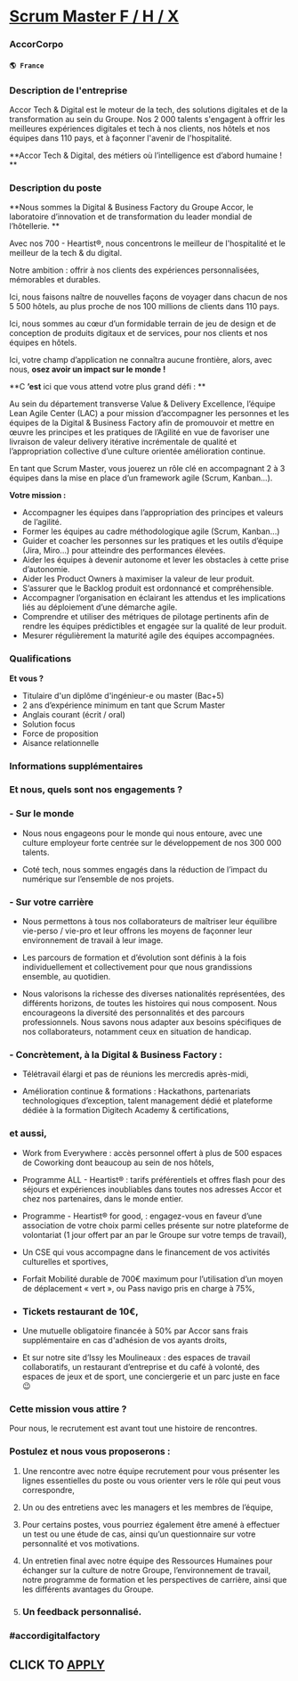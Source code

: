 # [Scrum Master F / H / X](https://www.remotewlb.com/apply/scrum-master-f-h-x)  
### AccorCorpo  
#### `🌎 France`  

### Description de l'entreprise

Accor Tech & Digital est le moteur de la tech, des solutions digitales et de la transformation au sein du Groupe. Nos 2 000 talents s'engagent à offrir les meilleures expériences digitales et tech à nos clients, nos hôtels et nos équipes dans 110 pays, et à façonner l'avenir de l'hospitalité.

**Accor Tech & Digital, des métiers où l’intelligence est d’abord humaine ! **

### Description du poste

 **Nous sommes la Digital & Business Factory du Groupe Accor, le laboratoire d’innovation et de transformation du leader mondial de l’hôtellerie. **

Avec nos 700 - Heartist®, nous concentrons le meilleur de l'hospitalité et le meilleur de la tech & du digital.

Notre ambition : offrir à nos clients des expériences personnalisées, mémorables et durables.

Ici, nous faisons naître de nouvelles façons de voyager dans chacun de nos 5 500 hôtels, au plus proche de nos 100 millions de clients dans 110 pays.

Ici, nous sommes au cœur d’un formidable terrain de jeu de design et de conception de produits digitaux et de services, pour nos clients et nos équipes en hôtels.

Ici, votre champ d’application ne connaîtra aucune frontière, alors, avec nous, **osez avoir un impact sur le monde !**

 **C **’est** ici que vous attend votre plus grand défi : **

Au sein du département transverse Value & Delivery Excellence, l’équipe Lean Agile Center (LAC) a pour mission d’accompagner les personnes et les équipes de la Digital & Business Factory afin de promouvoir et mettre en œuvre les principes et les pratiques de l’Agilité en vue de favoriser une livraison de valeur delivery itérative incrémentale de qualité et l’appropriation collective d’une culture orientée amélioration continue.

En tant que Scrum Master, vous jouerez un rôle clé en accompagnant 2 à 3 équipes dans la mise en place d’un framework agile (Scrum, Kanban...).

 **Votre mission :**

  * Accompagner les équipes dans l’appropriation des principes et valeurs de l’agilité.
  * Former les équipes au cadre méthodologique agile (Scrum, Kanban...)
  * Guider et coacher les personnes sur les pratiques et les outils d’équipe (Jira, Miro...) pour atteindre des performances élevées.
  * Aider les équipes à devenir autonome et lever les obstacles à cette prise d’autonomie.
  * Aider les Product Owners à maximiser la valeur de leur produit.
  * S’assurer que le Backlog produit est ordonnancé et compréhensible.
  * Accompagner l’organisation en éclairant les attendus et les implications liés au déploiement d’une démarche agile.
  * Comprendre et utiliser des métriques de pilotage pertinents afin de rendre les équipes prédictibles et engagée sur la qualité de leur produit.
  * Mesurer régulièrement la maturité agile des équipes accompagnées.

### Qualifications

 **Et vous ?**

  * Titulaire d'un diplôme d'ingénieur-e ou master (Bac+5)
  * 2 ans d’expérience minimum en tant que Scrum Master
  * Anglais courant (écrit / oral)
  * Solution focus
  * Force de proposition
  * Aisance relationnelle

### Informations supplémentaires

### Et nous, quels sont nos engagements ?

### \- Sur le monde

  * Nous nous engageons pour le monde qui nous entoure, avec une culture employeur forte centrée sur le développement de nos 300 000 talents. 

  * Coté tech, nous sommes engagés dans la réduction de l’impact du numérique sur l’ensemble de nos projets. 

### \- Sur votre carrière

  * Nous permettons à tous nos collaborateurs de maîtriser leur équilibre vie-perso / vie-pro et leur offrons les moyens de façonner leur environnement de travail à leur image. 

  * Les parcours de formation et d’évolution sont définis à la fois individuellement et collectivement pour que nous grandissions ensemble, au quotidien. 

  * Nous valorisons la richesse des diverses nationalités représentées, des différents horizons, de toutes les histoires qui nous composent. Nous encourageons la diversité des personnalités et des parcours professionnels. Nous savons nous adapter aux besoins spécifiques de nos collaborateurs, notamment ceux en situation de handicap. 

### \- Concrètement, à la Digital & Business Factory :

  * Télétravail élargi et pas de réunions les mercredis après-midi, 

  * Amélioration continue & formations : Hackathons, partenariats technologiques d’exception, talent management dédié et plateforme dédiée à la formation Digitech Academy & certifications, 

### et aussi,

  * Work from Everywhere : accès personnel offert à plus de 500 espaces de Coworking dont beaucoup au sein de nos hôtels, 

  * Programme ALL - Heartist® : tarifs préférentiels et offres flash pour des séjours et expériences inoubliables dans toutes nos adresses Accor et chez nos partenaires, dans le monde entier. 

  * Programme - Heartist® for good, : engagez-vous en faveur d’une association de votre choix parmi celles présente sur notre plateforme de volontariat (1 jour offert par an par le Groupe sur votre temps de travail), 

  * Un CSE qui vous accompagne dans le financement de vos activités culturelles et sportives, 

  * Forfait Mobilité durable de 700€ maximum pour l’utilisation d’un moyen de déplacement « vert », ou Pass navigo pris en charge à 75%, 

  * ### Tickets restaurant de 10€, 

  * Une mutuelle obligatoire financée à 50% par Accor sans frais supplémentaire en cas d'adhésion de vos ayants droits, 

  * Et sur notre site d’Issy les Moulineaux : des espaces de travail collaboratifs, un restaurant d’entreprise et du café à volonté, des espaces de jeux et de sport, une conciergerie et un parc juste en face 😉 

### Cette mission vous attire ?

Pour nous, le recrutement est avant tout une histoire de rencontres.

### Postulez et nous vous proposerons :

  1. Une rencontre avec notre équipe recrutement pour vous présenter les lignes essentielles du poste ou vous orienter vers le rôle qui peut vous correspondre, 

  2. Un ou des entretiens avec les managers et les membres de l’équipe, 
  3. Pour certains postes, vous pourriez également être amené à effectuer un test ou une étude de cas, ainsi qu’un questionnaire sur votre personnalité et vos motivations. 

  4. Un entretien final avec notre équipe des Ressources Humaines pour échanger sur la culture de notre Groupe, l’environnement de travail, notre programme de formation et les perspectives de carrière, ainsi que les différents avantages du Groupe. 
  5. ### Un feedback personnalisé. 

### #accordigitalfactory

  
## CLICK TO [APPLY](https://www.remotewlb.com/apply/scrum-master-f-h-x)

